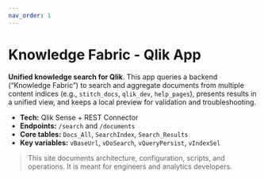 ```yaml
---
nav_order: 1
---
```


# Knowledge Fabric - Qlik App

**Unified knowledge search for Qlik**. This app queries a backend (“Knowledge Fabric”) to search and aggregate documents from multiple content indices (e.g., `stitch_docs`, `qlik_dev`, `help_pages`), presents results in a unified view, and keeps a local preview for validation and troubleshooting.

- **Tech:** Qlik Sense + REST Connector
- **Endpoints:** `/search` and `/documents`
- **Core tables:** `Docs_All`, `SearchIndex`, `Search_Results`
- **Key variables:** `vBaseUrl`, `vDoSearch`, `vQueryPersist`, `vIndexSel`

> This site documents architecture, configuration, scripts, and operations. It is meant for engineers and analytics developers.
